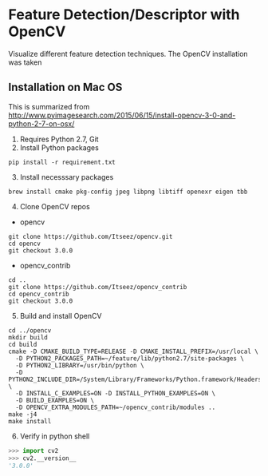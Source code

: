 # Feature Detection/Descriptor with OpenCV
Visualize different feature detection techniques. The OpenCV installation was taken 

## Installation on Mac OS
This is summarized from http://www.pyimagesearch.com/2015/06/15/install-opencv-3-0-and-python-2-7-on-osx/

1. Requires Python 2.7, Git
2. Install Python packages
  ```
pip install -r requirement.txt
  ```
  
3. Install necesssary packages
  ```
brew install cmake pkg-config jpeg libpng libtiff openexr eigen tbb
  ```
  
4. Clone OpenCV repos
  * opencv
 ```
git clone https://github.com/Itseez/opencv.git
cd opencv
git checkout 3.0.0
 ```
   * opencv_contrib
   ```
cd ..
git clone https://github.com/Itseez/opencv_contrib
cd opencv_contrib
git checkout 3.0.0
   ```
   
5. Build and install OpenCV
  ```
cd ../opencv
mkdir build
cd build
cmake -D CMAKE_BUILD_TYPE=RELEASE -D CMAKE_INSTALL_PREFIX=/usr/local \
	-D PYTHON2_PACKAGES_PATH=~/feature/lib/python2.7/site-packages \
	-D PYTHON2_LIBRARY=/usr/bin/python \
	-D PYTHON2_INCLUDE_DIR=/System/Library/Frameworks/Python.framework/Headers \
	-D INSTALL_C_EXAMPLES=ON -D INSTALL_PYTHON_EXAMPLES=ON \
	-D BUILD_EXAMPLES=ON \
	-D OPENCV_EXTRA_MODULES_PATH=~/opencv_contrib/modules ..
make -j4
make install
  ```
  
6. Verify in python shell
  ```python
>>> import cv2
>>> cv2.__version__
'3.0.0'
  ```
